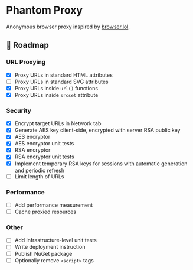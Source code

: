 # Phantom Proxy

Anonymous browser proxy inspired by [browser.lol](https://browser.lol).

## 📅 Roadmap

### URL Proxying
- [x] Proxy URLs in standard HTML attributes
- [ ] Proxy URLs in standard SVG attributes
- [x] Proxy URLs inside `url()` functions
- [x] Proxy URLs inside `srcset` attribute

### Security
- [x] Encrypt target URLs in Network tab
- [x] Generate AES key client-side, encrypted with server RSA public key
- [x] AES encryptor
- [x] AES encryptor unit tests
- [x] RSA encryptor
- [x] RSA encryptor unit tests
- [x] Implement temporary RSA keys for sessions with automatic generation and periodic refresh
- [ ] Limit length of URLs

### Performance
- [ ] Add performance measurement
- [ ] Cache proxied resources

### Other
- [ ] Add infrastructure-level unit tests
- [ ] Write deployment instruction
- [ ] Publish NuGet package
- [ ] Optionally remove `<script>` tags
